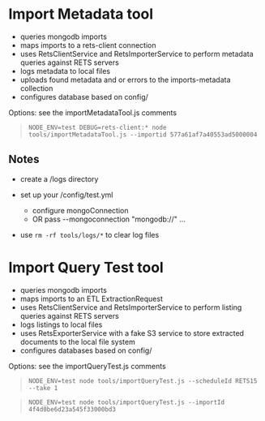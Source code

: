 # Import Metadata tool

- queries mongodb imports
- maps imports to a rets-client connection
- uses RetsClientService and RetsImporterService to perform metadata queries against RETS servers
- logs metadata to local files
- uploads found metadata and or errors to the imports-metadata collection 
- configures database based on config/

Options: see the importMetadataTool.js comments

> `NODE_ENV=test DEBUG=rets-client:* node tools/importMetadataTool.js --importid 577a61af7a40553ad5000004`

## Notes

- create a /logs directory

- set up your /config/test.yml
  - configure mongoConnection
  - OR pass --mongoconnection "mongodb://" ...

- use `rm -rf tools/logs/*` to clear log files

# Import Query Test tool

- queries mongodb imports
- maps imports to an ETL ExtractionRequest
- uses RetsClientService and RetsImporterService to perform listing queries against RETS servers
- logs listings to local files
- uses RetsExporterService with a fake S3 service to store extracted documents to the local file system
- configures databases based on config/

Options: see the importQueryTest.js comments

> `NODE_ENV=test node tools/importQueryTest.js --scheduleId RETS15 --take 1`

> `NODE_ENV=test node tools/importQueryTest.js --importId 4f4d0be6d23a545f33000bd3`
